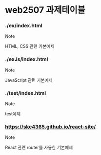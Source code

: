 # web2507 과제테이블

### ./ex/index.html
> [!NOTE]
> HTML, CSS 관련 기본예제

### ./exJs/index.html
> [!NOTE]
> JavaScript 관련 기본예제

### ./test/index.html
> [!NOTE]
> test예제

### https://skc4365.github.io/react-site/
> [!NOTE]
> React 관련 router를 사용한 기본예제

